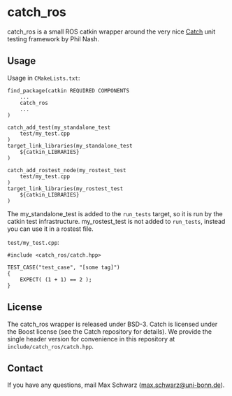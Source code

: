
catch_ros
=========

catch_ros is a small ROS catkin wrapper around the very nice [Catch][1] unit
testing framework by Phil Nash.

[1]: https://github.com/philsquared/Catch

Usage
-----

Usage in `CMakeLists.txt`:

```
find_package(catkin REQUIRED COMPONENTS
	...
	catch_ros
	...
)

catch_add_test(my_standalone_test
	test/my_test.cpp
)
target_link_libraries(my_standalone_test
	${catkin_LIBRARIES}
)

catch_add_rostest_node(my_rostest_test
	test/my_test.cpp
)
target_link_libraries(my_rostest_test
	${catkin_LIBRARIES}
)
```

The my_standalone_test is added to the `run_tests` target, so it is run by
the catkin test infrastructure. my_rostest_test is not added to `run_tests`,
instead you can use it in a rostest file.

`test/my_test.cpp`:

```
#include <catch_ros/catch.hpp>

TEST_CASE("test_case", "[some tag]")
{
	EXPECT( (1 + 1) == 2 );
}
```

License
-------

The catch_ros wrapper is released under BSD-3. Catch is licensed under
the Boost license (see the Catch repository for details). We provide the
single header version for convenience in this repository at
`include/catch_ros/catch.hpp`.

Contact
-------

If you have any questions, mail Max Schwarz (max.schwarz@uni-bonn.de).
